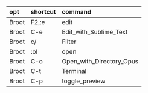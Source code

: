 | opt   | shortcut | command                  |
| :-    | :-       | :-                       |
| Broot | F2,:e    | edit                     |
| Broot | C-e      | Edit_with_Sublime_Text   |
| Broot | c/<text> | Filter                   |
| Broot | :ol      | open                     |
| Broot | C-o      | Open_with_Directory_Opus |
| Broot | C-t      | Terminal                 |
| Broot | C-p      | toggle_preview           |